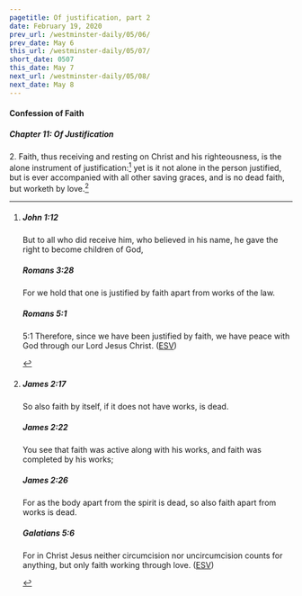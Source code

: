 ```yaml
---
pagetitle: Of justification, part 2
date: February 19, 2020
prev_url: /westminster-daily/05/06/
prev_date: May 6
this_url: /westminster-daily/05/07/
short_date: 0507
this_date: May 7
next_url: /westminster-daily/05/08/
next_date: May 8
---
```


#### Confession of Faith

##### Chapter 11: Of Justification

2\. Faith, thus receiving and resting on Christ and his righteousness, is the alone instrument of justification:[^fnref:wcf1] yet is it not alone in the person justified, but is ever accompanied with all other saving graces, and is no dead faith, but worketh by love.[^fnref:wcf2]

[^fnref:wcf1]: <div class="esv"><h5>John 1:12</h5> <div class="esv-text"><p id="p43001012.01-1">But to all who did receive him, who believed in his name, he gave the right to become children of God,</p> </div><h5>Romans 3:28</h5> <div class="esv-text"><p id="p45003028.01-2">For we hold that one is justified by faith apart from works of the law.</p> </div><h5>Romans 5:1</h5> <div class="esv-text"> <p id="p45005001.06-3"><span class="chapter-num" id="v45005001-3">5:1&nbsp;</span>Therefore, since we have been justified by faith, we have peace with God through our Lord Jesus Christ.  (<a href="http://www.esv.org" class="copyright">ESV</a>)</p> </div> </div>

[^fnref:wcf2]: <div class="esv"><h5>James 2:17</h5> <div class="esv-text"><p id="p59002017.01-1">So also faith by itself, if it does not have works, is dead.</p> </div><h5>James 2:22</h5> <div class="esv-text"><p id="p59002022.01-2">You see that faith was active along with his works, and faith was completed by his works;</p> </div><h5>James 2:26</h5> <div class="esv-text"><p id="p59002026.01-3">For as the body apart from the spirit is dead, so also faith apart from works is dead.</p> </div><h5>Galatians 5:6</h5> <div class="esv-text"><p id="p48005006.01-4">For in Christ Jesus neither circumcision nor uncircumcision counts for anything, but only faith working through love.  (<a href="http://www.esv.org" class="copyright">ESV</a>)</p> </div> </div>


